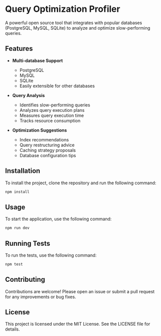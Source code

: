 # Query Optimization Profiler

A powerful open source tool that integrates with popular databases (PostgreSQL, MySQL, SQLite) to analyze and optimize slow-performing queries.

## Features

- **Multi-database Support**

  - PostgreSQL
  - MySQL
  - SQLite
  - Easily extensible for other databases

- **Query Analysis**

  - Identifies slow-performing queries
  - Analyzes query execution plans
  - Measures query execution time
  - Tracks resource consumption

- **Optimization Suggestions**
  - Index recommendations
  - Query restructuring advice
  - Caching strategy proposals
  - Database configuration tips

## Installation

To install the project, clone the repository and run the following command:

```bash
npm install
```

## Usage

To start the application, use the following command:

```bash
npm run dev
```

## Running Tests

To run the tests, use the following command:

```bash
npm test
```

## Contributing

Contributions are welcome! Please open an issue or submit a pull request for any improvements or bug fixes.

## License

This project is licensed under the MIT License. See the LICENSE file for details.

